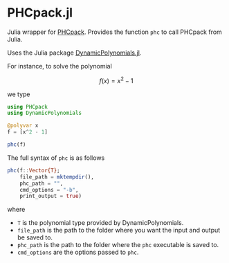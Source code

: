 # PHCpack.jl

Julia wrapper for [PHCpack](http://homepages.math.uic.edu/~jan/PHCpack/phcpack.html). Provides the function `phc` to call PHCpack from Julia.

Uses the Julia package [DynamicPolynomials.jl](https://github.com/JuliaAlgebra/DynamicPolynomials.jl).

For instance, to solve the polynomial
```math
f(x) = x^2 - 1
```
we type
```julia
using PHCpack
using DynamicPolynomials

@polyvar x
f = [x^2 - 1]

phc(f)
```

The full syntax of `phc` is as follows
```julia
phc(f::Vector{T};
    file_path = mktempdir(),
    phc_path = "",
    cmd_options = "-b",
    print_output = true)
```
where
* `T` is the polynomial type provided by DynamicPolynomials.
* `file_path` is the path to the folder where you want the input and output be saved to.
* `phc_path` is the path to the folder where the `phc` executable is saved to.
* `cmd_options` are the options passed to `phc`.

